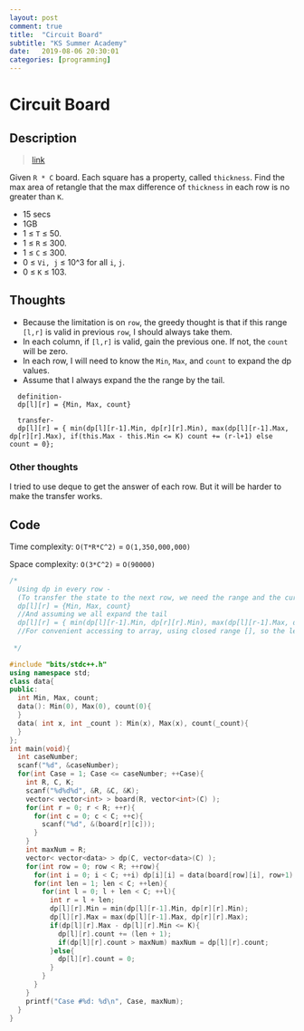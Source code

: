 ```yaml
---
layout: post
comment: true
title:  "Circuit Board"
subtitle: "KS Summer Academy"
date:   2019-08-06 20:30:01
categories: [programming]
---		
```

		

# Circuit Board

## Description

> [link](https://codingcompetitions.withgoogle.com/kickstart/round/0000000000050ff2/0000000000150aae)

Given `R * C` board. Each square has a property, called `thickness`. Find the max area of retangle that the max difference of `thickness` in each row is no greater than `K`.

* 15 secs
* 1GB
* 1 ≤ `T` ≤ 50.
* 1 ≤ `R` ≤ 300.
* 1 ≤ `C` ≤ 300.
* 0 ≤ `Vi, j` ≤ 10^3 for all `i`, `j`.
* 0 ≤ `K` ≤ 103.


## Thoughts

* Because the limitation is on `row`, the greedy thought is that if this range `[l,r]` is valid in previous `row`, I should always take them.
* In each column, if `[l,r]` is valid, gain the previous one. If not, the `count` will be zero.
* In each row, I will need to know the `Min`, `Max`, and `count` to expand the dp values.
* Assume that I always expand the the range by the tail.

```
  definition- 
  dp[l][r] = {Min, Max, count}

  transfer-
  dp[l][r] = { min(dp[l][r-1].Min, dp[r][r].Min), max(dp[l][r-1].Max, dp[r][r].Max), if(this.Max - this.Min <= K) count += (r-l+1) else count = 0};
```

### Other thoughts

I tried to use deque to get the answer of each row. But it will be harder to make the transfer works.


## Code 

Time complexity: `O(T*R*C^2)` = `O(1,350,000,000)`

Space complexity: `O(3*C^2)` = `O(90000)`
	
```c++
/*
  Using dp in every row - 
  (To transfer the state to the next row, we need the range and the current max square number)
  dp[l][r] = {Min, Max, count}
  //And assuming we all expand the tail
  dp[l][r] = { min(dp[l][r-1].Min, dp[r][r].Min), max(dp[l][r-1].Max, dp[r][r].Max), if(this.Max - this.Min <= K) count += (r-l+1) else count = 0};
  //For convenient accessing to array, using closed range [], so the lenth of a range will be (r-l+1)
 
 */

#include "bits/stdc++.h"
using namespace std;
class data{
public:
  int Min, Max, count;
  data(): Min(0), Max(0), count(0){
  }
  data( int x, int _count ): Min(x), Max(x), count(_count){
  }
};
int main(void){
  int caseNumber;
  scanf("%d", &caseNumber);
  for(int Case = 1; Case <= caseNumber; ++Case){
    int R, C, K;
    scanf("%d%d%d", &R, &C, &K);
    vector< vector<int> > board(R, vector<int>(C) );
    for(int r = 0; r < R; ++r){
      for(int c = 0; c < C; ++c){
        scanf("%d", &(board[r][c]));
      }
    }
    int maxNum = R;
    vector< vector<data> > dp(C, vector<data>(C) );
    for(int row = 0; row < R; ++row){
      for(int i = 0; i < C; ++i) dp[i][i] = data(board[row][i], row+1);
      for(int len = 1; len < C; ++len){
        for(int l = 0; l + len < C; ++l){
          int r = l + len;
          dp[l][r].Min = min(dp[l][r-1].Min, dp[r][r].Min);
          dp[l][r].Max = max(dp[l][r-1].Max, dp[r][r].Max);
          if(dp[l][r].Max - dp[l][r].Min <= K){
            dp[l][r].count += (len + 1);
            if(dp[l][r].count > maxNum) maxNum = dp[l][r].count;
          }else{
            dp[l][r].count = 0;
          }
        }
      }
    }
    printf("Case #%d: %d\n", Case, maxNum);
  }
}
```

